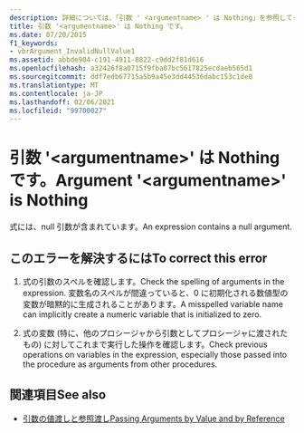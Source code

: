 ```yaml
---
description: 詳細については、「引数 ' <argumentname> ' は Nothing」を参照してください。
title: 引数 '<argumentname>' は Nothing です。
ms.date: 07/20/2015
f1_keywords:
- vbrArgument_InvalidNullValue1
ms.assetid: abbde904-c191-4911-8822-c9dd2f81d616
ms.openlocfilehash: a32426f8a0715f9fba07bc5617825ecdaeb565d1
ms.sourcegitcommit: ddf7edb67715a5b9a45e3dd44536dabc153c1de0
ms.translationtype: MT
ms.contentlocale: ja-JP
ms.lasthandoff: 02/06/2021
ms.locfileid: "99700027"
---
```

# <a name="argument-argumentname-is-nothing"></a><span data-ttu-id="a1d57-103">引数 '\<argumentname>' は Nothing です。</span><span class="sxs-lookup"><span data-stu-id="a1d57-103">Argument '\<argumentname>' is Nothing</span></span>

<span data-ttu-id="a1d57-104">式には、null 引数が含まれています。</span><span class="sxs-lookup"><span data-stu-id="a1d57-104">An expression contains a null argument.</span></span>  
  
## <a name="to-correct-this-error"></a><span data-ttu-id="a1d57-105">このエラーを解決するには</span><span class="sxs-lookup"><span data-stu-id="a1d57-105">To correct this error</span></span>  
  
1. <span data-ttu-id="a1d57-106">式の引数のスペルを確認します。</span><span class="sxs-lookup"><span data-stu-id="a1d57-106">Check the spelling of arguments in the expression.</span></span> <span data-ttu-id="a1d57-107">変数名のスペルが間違っていると、0 に初期化される数値型の変数が暗黙的に生成されることがあります。</span><span class="sxs-lookup"><span data-stu-id="a1d57-107">A misspelled variable name can implicitly create a numeric variable that is initialized to zero.</span></span>  
  
2. <span data-ttu-id="a1d57-108">式の変数 (特に、他のプロシージャから引数としてプロシージャに渡されたもの) に対してこれまで実行した操作を確認します。</span><span class="sxs-lookup"><span data-stu-id="a1d57-108">Check previous operations on variables in the expression, especially those passed into the procedure as arguments from other procedures.</span></span>  
  
## <a name="see-also"></a><span data-ttu-id="a1d57-109">関連項目</span><span class="sxs-lookup"><span data-stu-id="a1d57-109">See also</span></span>

- [<span data-ttu-id="a1d57-110">引数の値渡しと参照渡し</span><span class="sxs-lookup"><span data-stu-id="a1d57-110">Passing Arguments by Value and by Reference</span></span>](../programming-guide/language-features/procedures/passing-arguments-by-value-and-by-reference.md)
